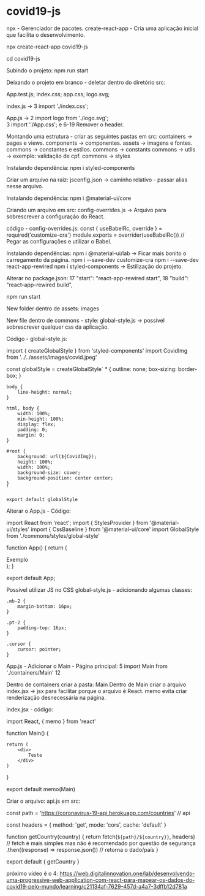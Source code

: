 # covid19-js

npx - Gerenciador de pacotes.
create-react-app - Cria uma aplicação inicial que facilita o desenvolvimento.

npx create-react-app covid19-js

cd covid19-js

Subindo o projeto:
npm run start

Deixando o projeto em branco - deletar dentro do diretório src:

App.test.js;
index.css;
app.css;
logo.svg;

index.js -> 
3 import './index.css';

App.js -> 
2 import logo from './logo.svg';  
3 import './App.css'; e
6-19 Remover o header.

Montando uma estrutura - criar as seguintes pastas em src:
containers -> pages e views. 
components -> componentes.
assets -> imagens e fontes.
commons -> constantes e estilos.
    commons -> constants
    commons -> utils -> exemplo: validação de cpf.
    commons -> styles

Instalando dependência:
npm i styled-components

Criar um arquivo na raiz:
jsconfig.json -> caminho relativo - passar alias nesse arquivo.

Instalando dependência:
npm i @material-ui/core

Criando um arquivo em src:
config-overrides.js -> Arquivo para sobrescrever a configuração do React.

código - config-overrides.js:
const { useBabelRc, override } = required('customize-cra')
module.exports = overrider(useBabelRc()) // Pegar as configurações e utilizar o Babel.

Instalando dependências:
npm i @material-ui/lab -> Ficar mais bonito o carregamento da página.
npm i --save-dev customize-cra
npm i --save-dev react-app-rewired
npm i styled-components -> Estilização do projeto.

Alterar no package.json:
17 "start": "react-app-rewired start",
18 "build": "react-app-rewired build",

npm run start

New folder dentro de assets:
images

New file dentro de commons - style:
global-style.js -> possível sobrescrever qualquer css da aplicação.

Código - global-style.js:

import { createGlobalStyle } from 'styled-components'
import CovidImg from '../../assets/images/covid.jpeg'

const globalStyle = createGlobalStyle`
    * {
        outline: none;
        box-sizing: border-box;
    }

    body {
        line-height: normal;
    }

    html, body {
        width: 100%;
        min-height: 100%;
        display: flex;
        padding: 0;
        margin: 0;
    }

    #root {
        background: url(${CovidImg});
        height: 100%;
        width: 100%;
        background-size: cover;
        background-position: center center;
    }
    `

    export default globalStyle

Alterar o App.js - Código:

import React from 'react'; 
import { StylesProvider } from '@material-ui/styles'
import { CssBaseline } from '@material-ui/core'
import GlobalStyle from './commons/styles/global-style'

function App() {
  return (
    <StylesProvider injectFirst>
      <CssBaseline />
      <GlobalStyle />
      <div>
        Exemplo
      </div>
    </StylesProvider>
  );
}

export default App;

Possível utilizar JS no CSS
global-style.js - adicionando algumas classes:

    .mb-2 {
        margin-bottom: 16px;
    }

    .pt-2 {
        padding-top: 16px;
    }

    .cursor {
        cursor: pointer;
    }

App.js - Adicionar o Main - Página principal:
5 import Main from './containers/Main'
12 <Main />

Dentro de containers criar a pasta: Main
Dentro de Main criar o arquivo index.jsx -> jsx para facilitar porque o arquivo é React.
memo evita criar renderização desnecessária na página.

index.jsx - código:

import React, { memo } from 'react'

function Main() {

    return (
        <div>
            Teste
        </div>
    )
}

export default memo(Main)

Criar o arquivo: api.js em src:

const path = 'https://coronavirus-19-api.herokuapp.com/countries' // api

const headers = {
    method: 'get',
    mode: 'cors',
    cache: 'default'
}

function getCountry(country) {
    return fetch(`${path}/${country}}`, headers) // fetch é mais simples mas não é recomendado por questão de segurança
        .then((response) => response.json()) // retorna o dado/país
}

export default {
    getCountry
}

próximo vídeo é o 4: https://web.digitalinnovation.one/lab/desenvolvendo-uma-progressive-web-application-com-react-para-mapear-os-dados-do-covid19-pelo-mundo/learning/c21134af-7629-457d-a4a7-3dffb12d781a